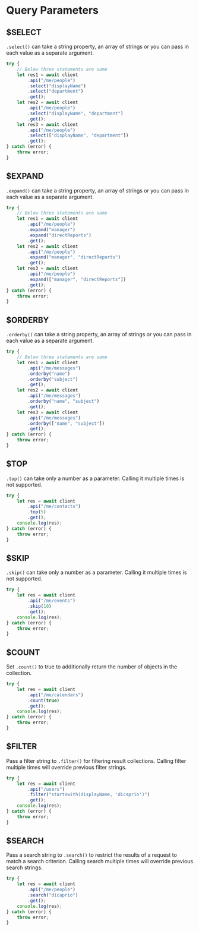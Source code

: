 # Query Parameters

## \$SELECT

`.select()` can take a string property, an array of strings or you can pass in each value as a separate argument.

```typescript
try {
	// Below three statements are same
	let res1 = await client
		.api("/me/people")
		.select("displayName")
		.select("department")
		.get();
	let res2 = await client
		.api("/me/people")
		.select("displayName", "department")
		.get();
	let res3 = await client
		.api("/me/people")
		.select(["displayName", "department"])
		.get();
} catch (error) {
	throw error;
}
```

## \$EXPAND

`.expand()` can take a string property, an array of strings or you can pass in each value as a separate argument.

```typescript
try {
	// Below three statements are same
	let res1 = await client
		.api("/me/people")
		.expand("manager")
		.expand("directReports")
		.get();
	let res2 = await client
		.api("/me/people")
		.expand("manager", "directReports")
		.get();
	let res3 = await client
		.api("/me/people")
		.expand(["manager", "directReports"])
		.get();
} catch (error) {
	throw error;
}
```

## \$ORDERBY

`.orderby()` can take a string property, an array of strings or you can pass in each value as a separate argument.

```typescript
try {
	// Below three statements are same
	let res1 = await client
		.api("/me/messages")
		.orderby("name")
		.orderby("subject")
		.get();
	let res2 = await client
		.api("/me/messages")
		.orderby("name", "subject")
		.get();
	let res3 = await client
		.api("/me/messages")
		.orderby(["name", "subject"])
		.get();
} catch (error) {
	throw error;
}
```

## \$TOP

`.top()` can take only a number as a parameter. Calling it multiple times is not supported.

```typescript
try {
	let res = await client
		.api("/me/contacts")
		.top(5)
		.get();
	console.log(res);
} catch (error) {
	throw error;
}
```

## \$SKIP

`.skip()` can take only a number as a parameter. Calling it multiple times is not supported.

```typescript
try {
	let res = await client
		.api("/me/events")
		.skip(10)
		.get();
	console.log(res);
} catch (error) {
	throw error;
}
```

## \$COUNT

Set `.count()` to true to additionally return the number of objects in the collection.

```typescript
try {
	let res = await client
		.api("/me/calendars")
		.count(true)
		.get();
	console.log(res);
} catch (error) {
	throw error;
}
```

## \$FILTER

Pass a filter string to `.filter()` for filtering result collections. Calling filter multiple times will override previous filter strings.

```typescript
try {
	let res = await client
		.api("/users")
		.filter("startswith(displayName, 'dicaprio')")
		.get();
	console.log(res);
} catch (error) {
	throw error;
}
```

## \$SEARCH

Pass a search string to `.search()` to restrict the results of a request to match a search criterion. Calling search multiple times will override previous search strings.

```typescript
try {
	let res = await client
		.api("/me/people")
		.search("dicaprio")
		.get();
	console.log(res);
} catch (error) {
	throw error;
}
```

